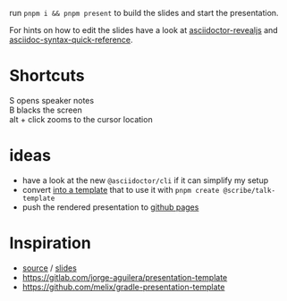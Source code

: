 run `pnpm i && pnpm present` to build the slides and start the presentation.

For hints on how to edit the slides have a look at [asciidoctor-revealjs][adoc-reveal] and [asciidoc-syntax-quick-reference][quick].

[adoc-reveal]: https://asciidoctor.org/docs/asciidoctor-revealjs
[quick]: https://asciidoctor.org/docs/asciidoc-syntax-quick-reference/

# Shortcuts
S opens speaker notes  
B blacks the screen  
alt + click zooms to the cursor location

# ideas

- have a look at the new `@asciidoctor/cli` if it can simplify my setup
- convert [into a template](https://dev.to/duwainevandriel/build-your-own-project-template-generator-59k4) that to use it with `pnpm create @scribe/talk-template`
- push the rendered presentation to [github pages](https://signed.github.io/talk-template/)


# Inspiration

-   [source](https://github.com/bentolor/java9to13) / [slides](https://bentolor.github.io/java9to13/)
-   https://gitlab.com/jorge-aguilera/presentation-template
-   https://github.com/melix/gradle-presentation-template

